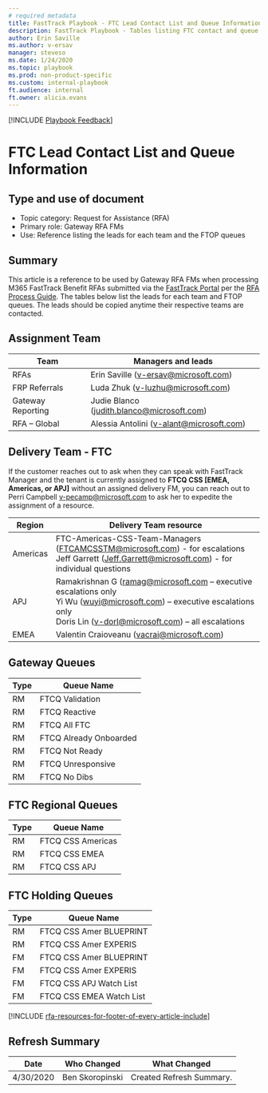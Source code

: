 ```yaml
---  
# required metadata  
title: FastTrack Playbook - FTC Lead Contact List and Queue Information  
description: FastTrack Playbook - Tables listing FTC contact and queue information 
author: Erin Saville  
ms.author: v-ersav  
manager: steveso
ms.date: 1/24/2020  
ms.topic: playbook  
ms.prod: non-product-specific  
ms.custom: internal-playbook  
ft.audience: internal  
ft.owner: alicia.evans
---  
```

[!INCLUDE [Playbook Feedback](./includes/questions-feedback.md)]

# FTC Lead Contact List and Queue Information

## Type and use of document

- Topic category: Request for Assistance (RFA)
- Primary role: Gateway RFA FMs
- Use: Reference listing the leads for each team and the FTOP queues

## Summary

This article is a reference to be used by Gateway RFA FMs when processing M365 FastTrack Benefit RFAs submitted via the [FastTrack Portal](https://fasttrack.microsoft.com/) per the [RFA Process Guide](rfa-process-guide.md). The tables below list the leads for each team and FTOP queues. The leads should be copied anytime their respective teams are contacted.

## Assignment Team

|    Team                   |    Managers and leads                                 |
|-------------------------- |-----------------------------------------------------  |
|    RFAs                   |    Erin Saville ([v-ersav@microsoft.com](mailto:v-ersav@microsoft.com))      |
|    FRP Referrals          |    Luda Zhuk ([v-luzhu@microsoft.com](mailto:v-luzhu@microsoft.com))   |
|    Gateway Reporting      |    Judie Blanco ([judith.blanco@microsoft.com](mailto:judith.blanco@microsoft.com))         |
|    RFA – Global           |    Alessia Antolini ([v-alant@microsoft.com](mailto:v-alant@microsoft.com))           |

## Delivery Team - FTC

If the customer reaches out to ask when they can speak with FastTrack Manager and the tenant is currently assigned to **FTCQ CSS [EMEA, Americas, or APJ]** without an assigned delivery FM, you can reach out to Perri Campbell [v-pecamp@microsoft.com](mailto:v-pecamp@microsoft.com) to ask her to expedite the assignment of a resource.

| Region     | Delivery Team resource     |
|------------    |------------------------------------------------------------------------------------------------------------------------------------------------------------------------------------------------------------------------------------------------------------------------------------    |
|   Americas     |   FTC-Americas-CSS-Team-Managers ([FTCAMCSSTM@microsoft.com](mailto:FTCAMCSSTM@microsoft.com)) - for escalations <br />  Jeff Garrett ([Jeff.Garrett@microsoft.com](mailto:Jeff.Garrett@microsoft.com)) - for individual questions      |
|   APJ     |   Ramakrishnan G ([ramag@microsoft.com](mailto:ramag@microsoft.com) – executive escalations only <br />  Yi Wu ([wuyi@microsoft.com](mailto:wuyi@microsoft.com)) – executive escalations only<br />  Doris Lin ([v-dorl@microsoft.com](mailto:v-dorl@microsoft.com)) – all escalations     |
|   EMEA     |   Valentin Craioveanu ([vacrai@microsoft.com](mailto:vacrai@microsoft.com))      |

## Gateway Queues

|    Type        |    Queue Name                    |
|------------    |------------------------------    |
|    RM          |    FTCQ Validation               |
|    RM          |    FTCQ Reactive                 |
|    RM          |    FTCQ All FTC                  |
|    RM          |    FTCQ Already Onboarded        |
|    RM          |    FTCQ Not Ready                |
|    RM          |    FTCQ Unresponsive             |
|    RM          |    FTCQ No Dibs                  |

## FTC Regional Queues

|    Type        |    Queue Name               |
|------------    |-------------------------    |
|    RM          |    FTCQ CSS Americas        |
|    RM          |    FTCQ CSS EMEA            |
|    RM          |    FTCQ CSS APJ             |

## FTC Holding Queues

|    Type        |    Queue Name                      |
|------------    |--------------------------------    |
|    RM          |    FTCQ CSS Amer BLUEPRINT         |
|    RM          |    FTCQ CSS Amer EXPERIS           |
|    FM          |    FTCQ CSS Amer BLUEPRINT         |
|    FM          |    FTCQ CSS Amer EXPERIS           |
|    FM          |    FTCQ CSS APJ Watch List         |
|    FM          |    FTCQ CSS EMEA Watch List        |

[!INCLUDE [rfa-resources-for-footer-of-every-article-include](includes/rfa-resources-for-footer-of-every-article-include.md)]

## Refresh Summary

| Date       | Who Changed       | What Changed                                                                              |
| ---------- | ----------------- | ----------------------------------------------------------------------------------------- |
| 4/30/2020  | Ben Skoropinski   | Created Refresh Summary.                                                                  |
